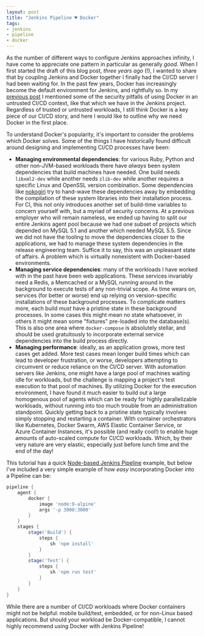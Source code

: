 ```yaml
---
layout: post
title: "Jenkins Pipeline ♥ Docker"
tags:
- jenkins
- pipeline
- docker
---
```


As the number of different ways to configure Jenkins approaches infinity, I
have come to appreciate one pattern in particular as generally _good_. When I
first started the draft of this blog post, _three years ago_ (!), I wanted to
share that by coupling Jenkins and Docker together I finally had the CI/CD
server I had been waiting for. In the past few years, Docker has
increasingly become the default environment for Jenkins, and rightfully so. In my [previous
post](/2019/02/14/untrusted-docker-workloads.html) I mentioned some of the
security pitfalls of using Docker in an untrusted CI/CD context, like that
which we have in the Jenkins project. Regardless of trusted or untrusted
workloads, I still think Docker is a key piece of our CI/CD story, and here I
would like to outline why we need Docker in the first place.

To understand Docker's popularity, it's important to consider the problems
which Docker solves.  Some of the things I have historically found difficult
around designing and implementing CI/CD processes have been:

* **Managing environmental dependencies**: for various Ruby, Python and other
  non-JVM-based workloads there have *always* been system dependencies that
  build machines have needed. One build needs `libxml2-dev` while another
  needs `zlib-dev` while another requires a specific Linux and OpenSSL version
  combination. Some dependencies like
  [nokogiri](https://github.com/sparklemotion/nokogiri) try to hand-wave these
  dependencies away by embedding the compilation of these system libraries into
  their installation process. For CI, this not only introduces another set of
  build-time variables to concern yourself with, but a myriad of security
  concerns. At a previous employer who will remain nameless, we ended up
  having to split our entire Jenkins agent pool because we had one subset of
  projects which depended on MySQL 5.1 and another which needed MySQL 5.5. Since
  we did not have the tooling to move the dependencies closer to the
  applications, we had to manage these system dependencies in the release
  engineering team. Suffice it to say, this was an unpleasant state of affairs.
  A problem which is virtually nonexistent with Docker-based environments.
* **Managing service dependencies**: many of the workloads I have worked with
  in the past have been web applications. These services invariably need a
  Redis, a Memcached or a MySQL running around in the background to execute tests
  of any non-trivial scope. As time wears on, services (for better or worse) end
  up relying on version-specific installations of these background processes. To
  complicate matters more, each build *must* have a pristine state in these
  background processes. In some cases this might mean no state whatsoever, in
  others it might mean some "fixtures" pre-loaded into the database(s).
  This is also one area where `docker-compose` is absolutely stellar, and should
  be used gratuitously to incorporate external service dependencies into the
  build process directly.
* **Managing performance**: ideally, as an application grows, more test cases
  get added. More test cases mean longer build times which can lead to
  developer frustration, or worse, developers attempting to circumvent or reduce
  reliance on the CI/CD server. With automation servers like Jenkins, one
  might have a large pool of machines waiting idle for workloads, but the
  challenge is mapping a project's test execution to that pool of machines. By
  utilizing Docker for the execution environment, I have found it much easier to
  build out a large homogenous pool of agents which can be ready for highly
  parallelizable workloads, without running into too much trouble from an
  administration standpoint. Quickly getting back to a pristine state typically
  involves simply stopping and restarting a container. With container
  orchestrators like Kubernetes, Docker Swarm, AWS Elastic Container Service, or
  Azure Container Instances, it's possible (and really cool!) to enable huge
  amounts of auto-scaled compute for CI/CD workloads. Which, by their very nature
  are very elastic, especially just before lunch time and the end of the day!


This tutorial has a quick [Node-based Jenkins
Pipeline](https://jenkins.io/doc/tutorials/build-a-node-js-and-react-app-with-npm)
example, but below I've included a very simple example of how _easy_
incorporating Docker into a Pipeline can be:

```groovy
pipeline {
    agent {
        docker {
            image 'node:9-alpine' 
            args '-p 3000:3000' 
        }
    }
    stages {
        stage('Build') { 
            steps {
                sh 'npm install' 
            }
        }
        stage('Test') { 
            steps {
                sh 'npm run test' 
            }
        }
    }
}
```

While there are a number of CI/CD workloads where Docker containers might not be
helpful: mobile build/test, embedded, or for non-Linux based applications. But
should your workload be Docker-compatible, I cannot highly recommend using
Docker with Jenkins Pipeline!
